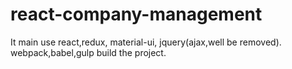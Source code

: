 # react-company-management
It main use react,redux, material-ui, jquery(ajax,well be removed). webpack,babel,gulp build the project.
